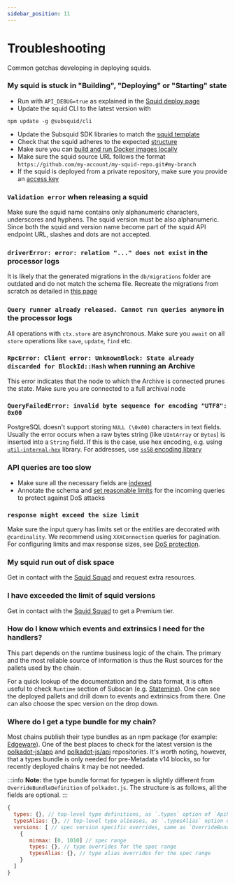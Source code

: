 ```yaml
---
sidebar_position: 11
---
```


# Troubleshooting

Common gotchas developing in deploying squids. 

### My squid is stuck in "Building", "Deploying" or "Starting" state
- Run with `API_DEBUG=true` as explained in the [Squid deploy page](/deploy-squid/#option-2-explicitly-set-the-source-url)
- Update the squid CLI to the latest version with
```
npm update -g @subsquid/cli
```
- Update the Subsquid SDK libraries to match the [squid template](https://github.com/subsquid/squid-template)
- Check that the squid adheres to the expected [structure](/develop-a-squid/squid-structure)
- Make sure you can [build and run Docker images locally](/run-squid/run-in-docker)
- Make sure the squid source URL follows the format `https://github.com/my-account/my-squid-repo.git#my-branch`
- If the squid is deployed from a private repository, make sure you provide an [access key](/deploy-squid/#option-2-explicitly-set-the-source-url)

### `Validation error` when releasing a squid

Make sure the squid name contains only alphanumeric characters, underscores and hyphens. The squid version must be also alphanumeric. 
Since both the squid and version name become part of the squid API endpoint URL, slashes and dots are not accepted. 

### `driverError: error: relation "..." does not exist` in the processor logs

It is likely that the generated migrations in the `db/migrations` folder are outdated and do not match the schema file.
Recreate the migrations from scratch as detailed in [this page](/develop-a-squid/schema-file/schema-updates/#drop-create)

### `Query runner already released. Cannot run queries anymore` in the processor logs

All operations with `ctx.store` are asynchronous. Make sure you `await` on all `store` operations like `save`, `update`, `find` etc.

### `RpcError: Client error: UnknownBlock: State already discarded for BlockId::Hash` when running an Archive

This error indicates that the node to which the Archive is connected prunes the state. Make sure you are connected to a full archival node


### `QueryFailedError: invalid byte sequence for encoding "UTF8": 0x00`

PostgreSQL doesn't support storing `NULL (\0x00)` characters in text fields. Usually the error occurs when a raw bytes string (like `UIntArray` or `Bytes`) is inserted into a `String` field. If this is the case, use hex encoding, e.g. using [`util-internal-hex`](https://github.com/subsquid/squid/tree/master/util/util-internal-hex) library. For addresses, use [`ss58` encoding library](https://github.com/subsquid/squid/tree/master/ss58)

### API queries are too slow

- Make sure all the necessary fields are [indexed](/develop-a-squid/schema-file/indexes-and-constraints/)
- Annotate the schema and [set reasonable limits](/develop-a-squid/graphql-api/dos-protection/) for the incoming queries to protect against DoS attacks

### `response might exceed the size limit`

Make sure the input query has limits set or the entities are decorated with `@cardinality`. We recommend using `XXXConnection` queries for pagination. For configuring limits and max response sizes, see [DoS protection](/develop-a-squid/graphql-api/dos-protection/).

### My squid run out of disk space

Get in contact with the [Squid Squad](https://t.me/SquidDevs) and request extra resources. 

### I have exceeded the limit of squid versions

Get in contact with the [Squid Squad](https://t.me/SquidDevs) to get a Premium tier.

### How do I know which events and extrinsics I need for the handlers?

This part depends on the runtime business logic of the chain. The primary and the most reliable source of information is thus the Rust sources for the pallets used by the chain.

For a quick lookup of the documentation and the data format, it is often useful to check `Runtime` section of Subscan (e.g. [Statemine](https://statemine.subscan.io/runtime)). One can see the deployed pallets and drill down to events and extrinsics from there. One can also choose the spec version on the drop down.

### Where do I get a type bundle for my chain?

Most chains publish their type bundles as an npm package (for example: [Edgeware](https://www.npmjs.com/package/@edgeware/node-types)). One of the best places to check for the latest version is the [polkadot-js/app](https://github.com/polkadot-js/apps/tree/master/packages/apps-config/src/api/spec) and [polkadot-js/api](https://github.com/polkadot-js/api/tree/master/packages/types-known/src/spec) repositories. It's worth noting, however, that a types bundle is only needed for pre-Metadata v14 blocks, so for recently deployed chains it may be not needed.

:::info
**Note:** the type bundle format for typegen is slightly different from `OverrideBundleDefinition` of `polkadot.js`. The structure is as follows, all the fields are optional.
:::

```javascript
{
  types: {}, // top-level type definitions, as `.types` option of `ApiPromise`
  typesAlias: {}, // top-level type alieases, as `.typesAlias` option of `ApiPromise`
  versions: [ // spec version specific overrides, same as `OverrideBundleDefinition.types` of `polkadot.js`
    {
       minmax: [0, 1010] // spec range
       types: {}, // type overrides for the spec range
       typesAlias: {}, // type alias overrides for the spec range
    }
  ]
}
```
